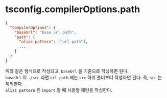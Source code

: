 # tsconfig.compilerOptions.path

```json
{
  "compilerOptions": {
    "baseUrl": "base url path",
    "path": {
      "alias pattern": ["url path"],
      ...
    }
  }
}
```

위와 같은 형식으로 작성되고, `baseUrl` 을 기준으로 작성하면 된다.<br>
`baseUrl` 이 `./src` 라면 `url path` 에는 `src` 하위 폴더부터 작성하면 된다. 즉, `src` 는 제외한다.<br>
`alias pattern` 은 `import` 할 때 사용할 패턴을 작성한다.<br>
